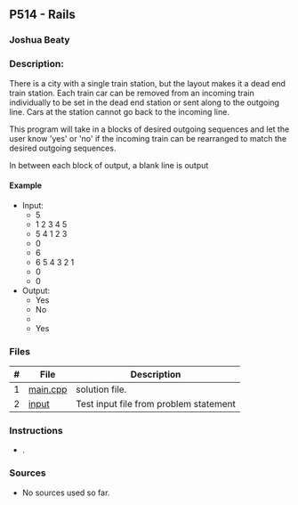 ## P514 - Rails
### Joshua Beaty
### Description:

There is a city with a single train station, but the layout makes it a dead end train station. 
Each train car can be removed from an incoming train individually to be set in the dead end station or sent 
along to the outgoing line. Cars at the station cannot go back to the incoming line.

This program will take in a blocks of desired outgoing sequences and let the user know 'yes' or 'no' 
if the incoming train can be rearranged to match the desired outgoing sequences.

In between each block of output, a blank line is output

#### Example

- Input: 
    - 5
    - 1 2 3 4 5
    - 5 4 1 2 3
    - 0
    - 6
    - 6 5 4 3 2 1
    - 0
    - 0
- Output: 
    - Yes
    - No
    - 
    - Yes

### Files

|   #   | File                       | Description                                                |
| :---: | -------------------------- | ---------------------------------------------------------- |
|   1   | [main.cpp](./main.cpp)     | solution file.                                             |
|   2   | [input](./input)           | Test input file from problem statement                     |


### Instructions

- .

### Sources

- No sources used so far.